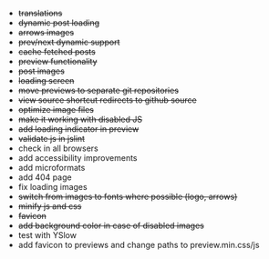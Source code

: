 * ~~translations~~
* ~~dynamic post loading~~
* ~~arrows images~~
* ~~prev/next dynamic support~~
* ~~cache fetched posts~~
* ~~preview functionality~~
* ~~post images~~
* ~~loading screen~~
* ~~move previews to separate git repositories~~
* ~~view source shortcut redirects to github source~~
* ~~optimize image files~~
* ~~make it working with disabled JS~~
* ~~add loading indicator in preview~~
* ~~validate js in jslint~~
* check in all browsers
* add accessibility improvements
* add microformats
* add 404 page
* fix loading images
* ~~switch from images to fonts where possible (logo, arrows)~~
* ~~minify js and css~~
* ~~favicon~~
* ~~add background color in case of disabled images~~
* test with YSlow
* add favicon to previews and change paths to preview.min.css/js